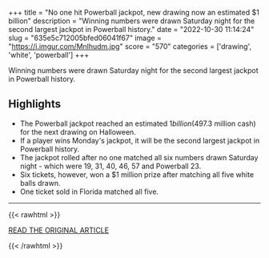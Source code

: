 +++
title = "No one hit Powerball jackpot, new drawing now an estimated $1 billion"
description = "Winning numbers were drawn Saturday night for the second largest jackpot in Powerball history."
date = "2022-10-30 11:14:24"
slug = "635e5c712005bfed06041f67"
image = "https://i.imgur.com/Mnlhudm.jpg"
score = "570"
categories = ['drawing', 'white', 'powerball']
+++

Winning numbers were drawn Saturday night for the second largest jackpot in Powerball history.

## Highlights

- The Powerball jackpot reached an estimated $1 billion ($497.3 million cash) for the next drawing on Halloween.
- If a player wins Monday's jackpot, it will be the second largest jackpot in Powerball history.
- The jackpot rolled after no one matched all six numbers drawn Saturday night - which were 19, 31, 40, 46, 57 and Powerball 23.
- Six tickets, however, won a $1 million prize after matching all five white balls drawn.
- One ticket sold in Florida matched all five.

---

{{< rawhtml >}}
  <p class="article-category">
    <a target="_blank" href="https://abc7chicago.com/powerball-saturday-lottery-jackpot/12395315/">READ THE ORIGINAL ARTICLE</a>
  </p>
{{< /rawhtml >}}
